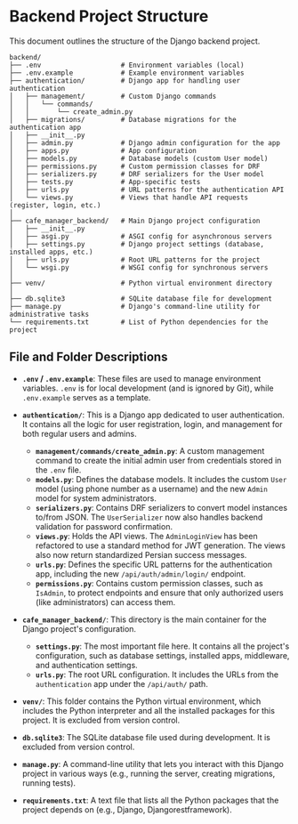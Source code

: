 # Backend Project Structure

This document outlines the structure of the Django backend project.

```
backend/
├── .env                    # Environment variables (local)
├── .env.example            # Example environment variables
├── authentication/         # Django app for handling user authentication
│   ├── management/         # Custom Django commands
│   │   └── commands/
│   │       └── create_admin.py
│   ├── migrations/         # Database migrations for the authentication app
│   ├── __init__.py
│   ├── admin.py            # Django admin configuration for the app
│   ├── apps.py             # App configuration
│   ├── models.py           # Database models (custom User model)
│   ├── permissions.py      # Custom permission classes for DRF
│   ├── serializers.py      # DRF serializers for the User model
│   ├── tests.py            # App-specific tests
│   ├── urls.py             # URL patterns for the authentication API
│   └── views.py            # Views that handle API requests (register, login, etc.)
│
├── cafe_manager_backend/   # Main Django project configuration
│   ├── __init__.py
│   ├── asgi.py             # ASGI config for asynchronous servers
│   ├── settings.py         # Django project settings (database, installed apps, etc.)
│   ├── urls.py             # Root URL patterns for the project
│   └── wsgi.py             # WSGI config for synchronous servers
│
├── venv/                   # Python virtual environment directory
│
├── db.sqlite3              # SQLite database file for development
├── manage.py               # Django's command-line utility for administrative tasks
└── requirements.txt        # List of Python dependencies for the project
```

## File and Folder Descriptions

-   **`.env` / `.env.example`**: These files are used to manage environment variables. `.env` is for local development (and is ignored by Git), while `.env.example` serves as a template.

-   **`authentication/`**: This is a Django app dedicated to user authentication. It contains all the logic for user registration, login, and management for both regular users and admins.
    -   **`management/commands/create_admin.py`**: A custom management command to create the initial admin user from credentials stored in the `.env` file.
    -   **`models.py`**: Defines the database models. It includes the custom `User` model (using phone number as a username) and the new `Admin` model for system administrators.
    -   **`serializers.py`**: Contains DRF serializers to convert model instances to/from JSON. The `UserSerializer` now also handles backend validation for password confirmation.
    -   **`views.py`**: Holds the API views. The `AdminLoginView` has been refactored to use a standard method for JWT generation. The views also now return standardized Persian success messages.
    -   **`urls.py`**: Defines the specific URL patterns for the authentication app, including the new `/api/auth/admin/login/` endpoint.
    -   **`permissions.py`**: Contains custom permission classes, such as `IsAdmin`, to protect endpoints and ensure that only authorized users (like administrators) can access them.

-   **`cafe_manager_backend/`**: This directory is the main container for the Django project's configuration.
    -   **`settings.py`**: The most important file here. It contains all the project's configuration, such as database settings, installed apps, middleware, and authentication settings.
    -   **`urls.py`**: The root URL configuration. It includes the URLs from the `authentication` app under the `/api/auth/` path.

-   **`venv/`**: This folder contains the Python virtual environment, which includes the Python interpreter and all the installed packages for this project. It is excluded from version control.

-   **`db.sqlite3`**: The SQLite database file used during development. It is excluded from version control.

-   **`manage.py`**: A command-line utility that lets you interact with this Django project in various ways (e.g., running the server, creating migrations, running tests).

-   **`requirements.txt`**: A text file that lists all the Python packages that the project depends on (e.g., Django, Djangorestframework).
